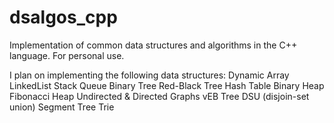 # dsalgos_cpp
Implementation of common data structures and algorithms in the C++ language. For personal use.

I plan on implementing the following data structures:
Dynamic Array
LinkedList
Stack
Queue
Binary Tree
Red-Black Tree
Hash Table
Binary Heap
Fibonacci Heap
Undirected & Directed Graphs
vEB Tree
DSU (disjoin-set union)
Segment Tree
Trie



